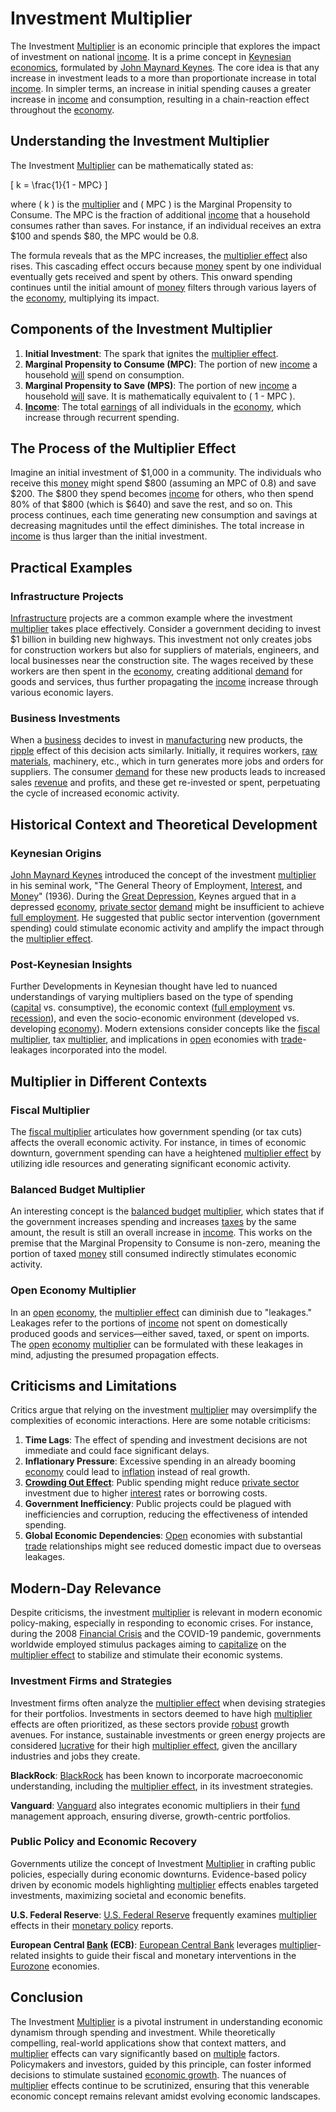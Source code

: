 # Investment Multiplier

The Investment [Multiplier](../m/multiplier.md) is an economic principle that explores the impact of investment on national [income](../i/income.md). It is a prime concept in [Keynesian economics](../k/keynesian_economics_in_trading.md), formulated by [John Maynard Keynes](../j/john_maynard_keynes.md). The core idea is that any increase in investment leads to a more than proportionate increase in total [income](../i/income.md). In simpler terms, an increase in initial spending causes a greater increase in [income](../i/income.md) and consumption, resulting in a chain-reaction effect throughout the [economy](../e/economy.md).

## Understanding the Investment Multiplier

The Investment [Multiplier](../m/multiplier.md) can be mathematically stated as:

\[ k = \frac{1}{1 - MPC} \]

where \( k \) is the [multiplier](../m/multiplier.md) and \( MPC \) is the Marginal Propensity to Consume. The MPC is the fraction of additional [income](../i/income.md) that a household consumes rather than saves. For instance, if an individual receives an extra $100 and spends $80, the MPC would be 0.8.

The formula reveals that as the MPC increases, the [multiplier effect](../m/multiplier_effect.md) also rises. This cascading effect occurs because [money](../m/money.md) spent by one individual eventually gets received and spent by others. This onward spending continues until the initial amount of [money](../m/money.md) filters through various layers of the [economy](../e/economy.md), multiplying its impact.

## Components of the Investment Multiplier

1. **Initial Investment**: The spark that ignites the [multiplier effect](../m/multiplier_effect.md).
2. **Marginal Propensity to Consume (MPC)**: The portion of new [income](../i/income.md) a household [will](../w/will.md) spend on consumption.
3. **Marginal Propensity to Save (MPS)**: The portion of new [income](../i/income.md) a household [will](../w/will.md) save. It is mathematically equivalent to \( 1 - MPC \).
4. **[Income](../i/income.md)**: The total [earnings](../e/earnings.md) of all individuals in the [economy](../e/economy.md), which increase through recurrent spending.

## The Process of the Multiplier Effect

Imagine an initial investment of $1,000 in a community. The individuals who receive this [money](../m/money.md) might spend $800 (assuming an MPC of 0.8) and save $200. The $800 they spend becomes [income](../i/income.md) for others, who then spend 80% of that $800 (which is $640) and save the rest, and so on. This process continues, each time generating new consumption and savings at decreasing magnitudes until the effect diminishes. The total increase in [income](../i/income.md) is thus larger than the initial investment.

## Practical Examples

### Infrastructure Projects

[Infrastructure](../i/infrastructure.md) projects are a common example where the investment [multiplier](../m/multiplier.md) takes place effectively. Consider a government deciding to invest $1 billion in building new highways. This investment not only creates jobs for construction workers but also for suppliers of materials, engineers, and local businesses near the construction site. The wages received by these workers are then spent in the [economy](../e/economy.md), creating additional [demand](../d/demand.md) for goods and services, thus further propagating the [income](../i/income.md) increase through various economic layers.

### Business Investments

When a [business](../b/business.md) decides to invest in [manufacturing](../m/manufacturing.md) new products, the [ripple](../r/ripple.md) effect of this decision acts similarly. Initially, it requires workers, [raw materials](../r/raw_materials.md), machinery, etc., which in turn generates more jobs and orders for suppliers. The consumer [demand](../d/demand.md) for these new products leads to increased sales [revenue](../r/revenue.md) and profits, and these get re-invested or spent, perpetuating the cycle of increased economic activity.

## Historical Context and Theoretical Development

### Keynesian Origins

[John Maynard Keynes](../j/john_maynard_keynes.md) introduced the concept of the investment [multiplier](../m/multiplier.md) in his seminal work, "The General Theory of Employment, [Interest](../i/interest.md), and [Money](../m/money.md)" (1936). During the [Great Depression](../g/great_depression.md), Keynes argued that in a depressed [economy](../e/economy.md), [private sector](../p/private_sector.md) [demand](../d/demand.md) might be insufficient to achieve [full employment](../f/full_employment.md). He suggested that public sector intervention (government spending) could stimulate economic activity and amplify the impact through the [multiplier effect](../m/multiplier_effect.md).

### Post-Keynesian Insights

Further Developments in Keynesian thought have led to nuanced understandings of varying multipliers based on the type of spending ([capital](../c/capital.md) vs. consumptive), the economic context ([full employment](../f/full_employment.md) vs. [recession](../r/recession.md)), and even the socio-economic environment (developed vs. developing [economy](../e/economy.md)). Modern extensions consider concepts like the [fiscal multiplier](../f/fiscal_multiplier.md), tax [multiplier](../m/multiplier.md), and implications in [open](../o/open.md) economies with [trade](../t/trade.md)-leakages incorporated into the model.

## Multiplier in Different Contexts

### Fiscal Multiplier

The [fiscal multiplier](../f/fiscal_multiplier.md) articulates how government spending (or tax cuts) affects the overall economic activity. For instance, in times of economic downturn, government spending can have a heightened [multiplier effect](../m/multiplier_effect.md) by utilizing idle resources and generating significant economic activity.

### Balanced Budget Multiplier

An interesting concept is the [balanced budget](../b/balanced_budget.md) [multiplier](../m/multiplier.md), which states that if the government increases spending and increases [taxes](../t/taxes.md) by the same amount, the result is still an overall increase in [income](../i/income.md). This works on the premise that the Marginal Propensity to Consume is non-zero, meaning the portion of taxed [money](../m/money.md) still consumed indirectly stimulates economic activity.

### Open Economy Multiplier

In an [open](../o/open.md) [economy](../e/economy.md), the [multiplier effect](../m/multiplier_effect.md) can diminish due to "leakages." Leakages refer to the portions of [income](../i/income.md) not spent on domestically produced goods and services—either saved, taxed, or spent on imports. The [open](../o/open.md) [economy](../e/economy.md) [multiplier](../m/multiplier.md) can be formulated with these leakages in mind, adjusting the presumed propagation effects.

## Criticisms and Limitations

Critics argue that relying on the investment [multiplier](../m/multiplier.md) may oversimplify the complexities of economic interactions. Here are some notable criticisms:

1. **Time Lags**: The effect of spending and investment decisions are not immediate and could face significant delays.
2. **Inflationary Pressure**: Excessive spending in an already booming [economy](../e/economy.md) could lead to [inflation](../i/inflation.md) instead of real growth.
3. **[Crowding Out Effect](../c/crowding_out_effect.md)**: Public spending might reduce [private sector](../p/private_sector.md) investment due to higher [interest](../i/interest.md) rates or borrowing costs.
4. **Government Inefficiency**: Public projects could be plagued with inefficiencies and corruption, reducing the effectiveness of intended spending.
5. **Global Economic Dependencies**: [Open](../o/open.md) economies with substantial [trade](../t/trade.md) relationships might see reduced domestic impact due to overseas leakages.

## Modern-Day Relevance

Despite criticisms, the investment [multiplier](../m/multiplier.md) is relevant in modern economic policy-making, especially in responding to economic crises. For instance, during the 2008 [Financial Crisis](../f/financial_crisis.md) and the COVID-19 pandemic, governments worldwide employed stimulus packages aiming to [capitalize](../c/capitalize.md) on the [multiplier effect](../m/multiplier_effect.md) to stabilize and stimulate their economic systems.

### Investment Firms and Strategies

Investment firms often analyze the [multiplier effect](../m/multiplier_effect.md) when devising strategies for their portfolios. Investments in sectors deemed to have high [multiplier](../m/multiplier.md) effects are often prioritized, as these sectors provide [robust](../r/robust.md) growth avenues. For instance, sustainable investments or green energy projects are considered [lucrative](../l/lucrative.md) for their high [multiplier effect](../m/multiplier_effect.md), given the ancillary industries and jobs they create.

**BlackRock**: [BlackRock](https://www.blackrock.com) has been known to incorporate macroeconomic understanding, including the [multiplier effect](../m/multiplier_effect.md), in its investment strategies.

**Vanguard**: [Vanguard](https://www.vanguard.com) also integrates economic multipliers in their [fund](../f/fund.md) management approach, ensuring diverse, growth-centric portfolios.

### Public Policy and Economic Recovery

Governments utilize the concept of Investment [Multiplier](../m/multiplier.md) in crafting public policies, especially during economic downturns. Evidence-based policy driven by economic models highlighting [multiplier](../m/multiplier.md) effects enables targeted investments, maximizing societal and economic benefits.

**U.S. Federal Reserve**: [U.S. Federal Reserve](https://www.federalreserve.gov) frequently examines [multiplier](../m/multiplier.md) effects in their [monetary policy](../m/monetary_policy.md) reports.

**European Central [Bank](../b/bank.md) (ECB)**: [European Central Bank](https://www.ecb.europa.eu) leverages [multiplier](../m/multiplier.md)-related insights to guide their fiscal and monetary interventions in the [Eurozone](../e/eurozone.md) economies.

## Conclusion

The Investment [Multiplier](../m/multiplier.md) is a pivotal instrument in understanding economic dynamism through spending and investment. While theoretically compelling, real-world applications show that context matters, and [multiplier](../m/multiplier.md) effects can vary significantly based on [multiple](../m/multiple.md) factors. Policymakers and investors, guided by this principle, can foster informed decisions to stimulate sustained [economic growth](../e/economic_growth.md). The nuances of [multiplier](../m/multiplier.md) effects continue to be scrutinized, ensuring that this venerable economic concept remains relevant amidst evolving economic landscapes.